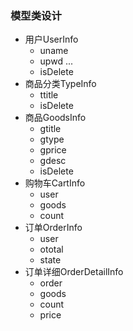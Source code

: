 ### 模型类设计

* 用户UserInfo
    * uname
    * upwd
    ...
    * isDelete
* 商品分类TypeInfo
    * ttitle
    * isDelete
* 商品GoodsInfo
    * gtitle
    * gtype
    * gprice
    * gdesc
    * isDelete
* 购物车CartInfo
    * user
    * goods
    * count
* 订单OrderInfo
    * user
    * ototal
    * state
* 订单详细OrderDetailInfo
    * order
    * goods
    * count
    * price
